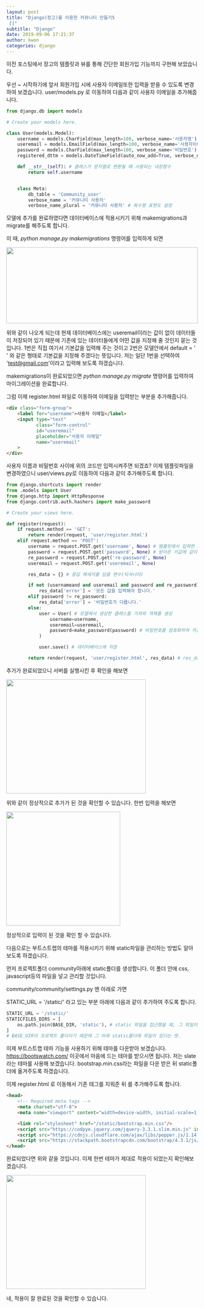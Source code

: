 ```yaml
---
layout: post
title: "Django(장고)를 이용한 커뮤니티 만들기5
 []"
subtitle: "Django"
date: 2019-09-06 17:21:37
author: kwon
categories: django
---
```

이전 포스팅에서 장고의 템플릿과 뷰를 통해 간단한 회원가입 기능까지 구현해 보았습니다.



우선 ~ 시작하기에 앞서 회원가입 시에 사용자 이메일또한 입력을 받을 수 있도록 변경하여 보겠습니다. user/models.py 로 이동하여 다음과 같이 사용자 이메일을 추가해줍니다.

```python
from django.db import models

# Create your models here.

class User(models.Model):
    username = models.CharField(max_length=100, verbose_name='사용자명')
    useremail = models.EmailField(max_length=100, verbose_name='사용자이메일')
    password = models.CharField(max_length=100, verbose_name='비밀번호')
    registered_dttm = models.DateTimeField(auto_now_add=True, verbose_name='등록시간')

    def __str__(self): # 클래스가 문자열로 변환될 때 사용되는 내장함수
        return self.username


    class Meta:
        db_table = 'Community_user'
        verbose_name = '커뮤니티 사용자'
        verbose_name_plural = '커뮤니티 사용자' # 복수형 표현도 설정

```
모델에 추가를 완료하였다면 데이터베이스에 적용시키기 위해 makemigrations과 migrate를 해주도록 합니다.

이 때, *python manage.py makemigrations* 명령어를 입력하게 되면

<div style="width: 100%; height: 200px;">
    <img src="https://kyu9341.github.io/assets/django13.png" style="width: 100%
    ; height: 200px;">
</div>

위와 같이 나오게 되는데 현재 데이터베이스에는 useremail이라는 값이 없이 데이터들이 저장되어 있기 때문에 기존에 있는 데이터들에게 어떤 값을 지정해 줄 것인지 묻는 것입니다. 1번은 직접 여기서 기본값을 입력해 주는 것이고 2번은 모델안에서 default = ' ' 와 같은 형태로 기본값을 지정해 주겠다는 뜻입니다. 저는 일단 1번을 선택하여 'test@gmail.com'이라고 입력해 보도록 하겠습니다.

makemigrations이 완료되었으면 *python manage.py migrate* 명령어를 입력하여 마이그레이션을 완료합니다.

그럼 이제 register.html 파일로 이동하여 이메일을 입력받는 부분을 추가해줍니다.

```html
<div class="form-group">
    <label for="username">사용자 이메일</label>
    <input type="text"
           class="form-control"
           id="useremail"
           placeholder="사용자 이메일"
           name="useremail"
    >
</div>
```
사용자 이름과 비밀번호 사이에 위의 코드만 입력시켜주면 되겠죠? 이제 템플릿파일을 변경하였으니 user/views.py로 이동하여 다음과 같이 추가해주도록 합니다.


```python
from django.shortcuts import render
from .models import User
from django.http import HttpResponse
from django.contrib.auth.hashers import make_password

# Create your views here.

def register(request):
    if request.method == 'GET':
        return render(request, 'user/register.html')
    elif request.method == 'POST':
        username = request.POST.get('username', None) # 템플릿에서 입력한 name필드에 있는 값을 키값으로 받아옴
        password = request.POST.get('password', None) # 받아온 키값에 값이 없는경우 None값으로 기본값으로 지정
        re_password = request.POST.get('re-password', None)
        useremail = request.POST.get('useremail', None)

        res_data = {} # 응답 메세지를 담을 변수(딕셔너리)

        if not (usernameand and useremail and password and re_password):
            res_data['error'] = '모든 값을 입력해야 합니다.'
        elif password != re_password:
            res_data['error'] = '비밀번호가 다릅니다.'
        else:
            user = User( # 모델에서 생성한 클래스를 가져와 객체를 생성
                username=username,
                useremail=useremail,
                password=make_password(password) # 비밀번호를 암호화하여 저장
            )

            user.save() # 데이터베이스에 저장

        return render(request, 'user/register.html', res_data) # res_data가 html코드로 전달이 됨


```
추가가 완료되었으니 서버를 실행시킨 후 확인을 해보면

<div style="width: 90%; height: 300px;">
    <img src="https://kyu9341.github.io/assets/django14.png" style="width: 90%
    ; height: 300px;">
</div>

위와 같이 정상적으로 추가가 된 것을 확인할 수 있습니다. 한번 입력을 해보면

<div style="width: 300px; height: 300px;">
    <img src="https://kyu9341.github.io/assets/admin7.png" style="width: 300px
    ; height: 300px;">
</div>

정상적으로 입력이 된 것을 확인 할 수 있습니다.

다음으로는 부트스트랩의 테마를 적용시키기 위해 static파일을 관리하는 방법도 알아보도록 하겠습니다.

먼저 프로젝트폴더 community아래에 static폴더를 생성합니다. 이 폴더 안에 css, javascript등의 파일을 넣고 관리할 것입니다.

community/community/settings.py 맨 아래로 가면

STATIC_URL = '/static/' 라고 있는 부분 아래에 다음과 같이 추가하여 주도록 합니다.

```python
STATIC_URL = '/static/'
STATICFILES_DIRS = [
    os.path.join(BASE_DIR, 'static'), # static 파일을 접근했을 때, 그 파일이 어느 폴더에 있는지를 알려줌
]
# BASE_DIR이 프로젝트 폴더이기 때문에 그 아래 static폴더에 파일이 있다는 뜻.
```
이제 부트스트랩 테마 기능을 사용하기 위해 테마를 다운받아 보겠습니다.
<https://bootswatch.com/> 이곳에서 마음에 드는 테마를 받으시면 됩니다. 저는 slate라는 테마를 사용해 보겠습니다.
bootstrap.min.css라는 파일을 다운 받은 뒤 static폴더에 옮겨주도록 하겠습니다.

이제 register.html 로 이동해서 기존 <link> 태그를 지워준 뒤 <link rel="stylesheet" href="/static/bootstrap.min.css"/>를 추가해주도록 합니다.

```html
<head>
    <!-- Required meta tags -->
    <meta charset="utf-8">
    <meta name="viewport" content="width=device-width, initial-scale=1, shrink-to-fit=no">

    <link rel="stylesheet" href="/static/bootstrap.min.css"/>
    <script src="https://codpye.jquery.com/jquery-3.3.1.slim.min.js" integrity="sha384-q8i/X+965DzO0rT7abK41JStQIAqVgRVzpbzo5smXKp4YfRvH+8abtTE1Pi6jizo" crossorigin="anonymous"></script>
    <script src="https://cdnjs.cloudflare.com/ajax/libs/popper.js/1.14.7/umd/popper.min.js" integrity="sha384-UO2eT0CpHqdSJQ6hJty5KVphtPhzWj9WO1clHTMGa3JDZwrnQq4sF86dIHNDz0W1" crossorigin="anonymous"></script>
    <script src="https://stackpath.bootstrapcdn.com/bootstrap/4.3.1/js/bootstrap.min.js" integrity="sha384-JjSmVgyd0p3pXB1rRibZUAYoIIy6OrQ6VrjIEaFf/nJGzIxFDsf4x0xIM+B07jRM" crossorigin="anonymous"></script>
</head>

```
완료되었다면 위와 같을 것입니다. 이제 한번 테마가 제대로 적용이 되었는지 확인해보겠습니다.

<div style="width: 90%; height: 300px;">
    <img src="https://kyu9341.github.io/assets/django15.png" style="width: 90%
    ; height: 300px;">
</div>

네, 적용이 잘 완료된 것을 확인할 수 있습니다.
